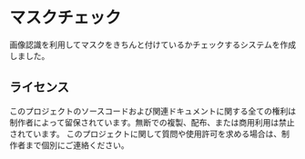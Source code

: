 # マスクチェック

画像認識を利用してマスクをきちんと付けているかチェックするシステムを作成しました。

## ライセンス

このプロジェクトのソースコードおよび関連ドキュメントに関する全ての権利は制作者によって留保されています。無断での複製、配布、または商用利用は禁止されています。
このプロジェクトに関して質問や使用許可を求める場合は、制作者まで個別にご連絡ください。
